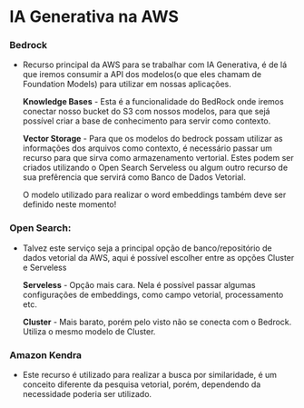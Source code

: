 # IA Generativa na AWS

### Bedrock

* Recurso principal da AWS para se trabalhar com IA Generativa, é de lá que iremos consumir a API dos modelos(o que eles chamam de Foundation Models) para utilizar em nossas aplicações.

    **Knowledge Bases** - Esta é a funcionalidade do BedRock onde iremos conectar nosso bucket do S3 com nossos modelos, para que sejá possível criar a base de conhecimento para servir como contexto.  

    **Vector Storage** - Para que os modelos do bedrock possam utilizar as informações dos arquivos como contexto, é necessário passar um recurso para que sirva como armazenamento vertorial. Estes podem ser criados utilizando o Open Search Serveless ou algum outro recurso de sua prefêrencia que servirá como Banco de Dados Vetorial. 

    O modelo utilizado para realizar o word embeddings também deve ser definido neste momento! 

### Open Search:

* Talvez este serviço seja a principal opção de banco/repositório de dados vetorial da AWS, aqui é possível escolher entre as opções Cluster e Serveless

    **Serveless** - Opção mais cara. Nela é possível passar algumas configurações de embeddings, como campo vetorial, processamento etc.

    **Cluster** - Mais barato, porém pelo visto não se conecta com o Bedrock. Utiliza o mesmo modelo de Cluster.

### Amazon Kendra

* Este recurso é utilizado para realizar a busca por similaridade, é um conceito diferente da pesquisa vetorial, porém, dependendo da necessidade poderia ser utilizado.